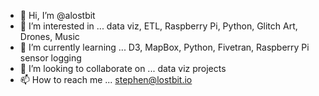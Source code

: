 - 👋 Hi, I’m @alostbit
- 👀 I’m interested in ... data viz, ETL, Raspberry Pi, Python, Glitch Art, Drones, Music
- 🌱 I’m currently learning ... D3, MapBox, Python, Fivetran, Raspberry Pi sensor logging
- 💞️ I’m looking to collaborate on ... data viz projects
- 📫 How to reach me ... stephen@lostbit.io
<!---
alostbit/alostbit is a ✨ special ✨ repository because its `README.md` (this file) appears on your GitHub profile.
You can click the Preview link to take a look at your changes.
--->
